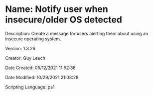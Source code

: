 ﻿# Name: Notify user when insecure/older OS detected

Description: Create a message for users alerting them about using an insecure operating system. 

Version: 1.3.26

Creator: Guy Leech

Date Created: 05/12/2021 11:52:38

Date Modified: 10/29/2021 21:08:28

Scripting Language: ps1


